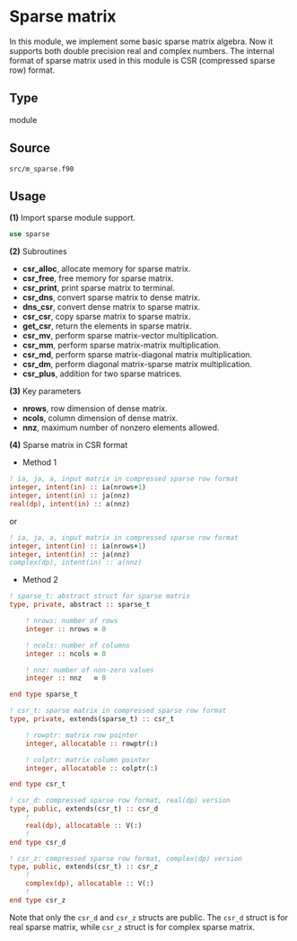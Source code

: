 # Sparse matrix

In this module, we implement some basic sparse matrix algebra. Now it supports both double precision real and complex numbers. The internal format of sparse matrix used in this module is CSR (compressed sparse row) format.

## Type

module

## Source

`src/m_sparse.f90`

## Usage

**(1)** Import sparse module support.

```fortran
use sparse
```

**(2)** Subroutines

* **csr_alloc**, allocate memory for sparse matrix.
* **csr_free**, free memory for sparse matrix.
* **csr_print**, print sparse matrix to terminal.
* **csr_dns**, convert sparse matrix to dense matrix.
* **dns_csr**, convert dense matrix to sparse matrix.
* **csr_csr**, copy sparse matrix to sparse matrix.
* **get_csr**, return the elements in sparse matrix.
* **csr_mv**, perform sparse matrix-vector multiplication.
* **csr_mm**, perform sparse matrix-matrix multiplication.
* **csr_md**, perform sparse matrix-diagonal matrix multiplication.
* **csr_dm**, perform diagonal matrix-sparse matrix multiplication.
* **csr_plus**, addition for two sparse matrices.

**(3)** Key parameters

* **nrows**, row dimension of dense matrix.
* **ncols**, column dimension of dense matrix.
* **nnz**, maximum number of nonzero elements allowed.

**(4)** Sparse matrix in CSR format

* Method 1

```fortran
! ia, ja, a, input matrix in compressed sparse row format
integer, intent(in) :: ia(nrows+1)
integer, intent(in) :: ja(nnz)
real(dp), intent(in) :: a(nnz)
```

or

```fortran
! ia, ja, a, input matrix in compressed sparse row format
integer, intent(in) :: ia(nrows+1)
integer, intent(in) :: ja(nnz)
complex(dp), intent(in) :: a(nnz)
```

* Method 2

```fortran
! sparse_t: abstract struct for sparse matrix
type, private, abstract :: sparse_t

    ! nrows: number of rows
    integer :: nrows = 0

    ! ncols: number of columns
    integer :: ncols = 0

    ! nnz: number of non-zero values
    integer :: nnz   = 0

end type sparse_t

! csr_t: sparse matrix in compressed sparse row format
type, private, extends(sparse_t) :: csr_t

    ! rowptr: matrix row pointer
    integer, allocatable :: rowptr(:)

    ! colptr: matrix column pointer
    integer, allocatable :: colptr(:)

end type csr_t

! csr_d: compressed sparse row format, real(dp) version
type, public, extends(csr_t) :: csr_d
    !
    real(dp), allocatable :: V(:)
    !
end type csr_d

! csr_z: compressed sparse row format, complex(dp) version
type, public, extends(csr_t) :: csr_z
    !
    complex(dp), allocatable :: V(:)
    !
end type csr_z
```

Note that only the `csr_d` and `csr_z` structs are public. The `csr_d` struct is for real sparse matrix, while `csr_z` struct is for complex sparse matrix.